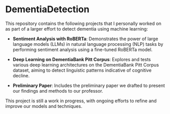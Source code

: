 # DementiaDetection

This repository contains the following projects that I personally worked on as part of a larger effort to detect dementia using machine learning:

- **Sentiment Analysis with RoBERTa**: Demonstrates the power of large language models (LLMs) in natural language processing (NLP) tasks by performing sentiment analysis using a fine-tuned RoBERTa model.
  
- **Deep Learning on DementiaBank Pitt Corpus**: Explores and tests various deep learning architectures on the DementiaBank Pitt Corpus dataset, aiming to detect linguistic patterns indicative of cognitive decline.
  
- **Preliminary Paper**: Includes the preliminary paper we drafted to present our findings and methods to our professor.

This project is still a work in progress, with ongoing efforts to refine and improve our models and techniques.
